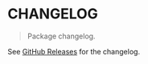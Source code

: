 # CHANGELOG

> Package changelog.

See [GitHub Releases](https://github.com/stdlib-js/stats-base-dists-studentized-range-quantile/releases) for the changelog.